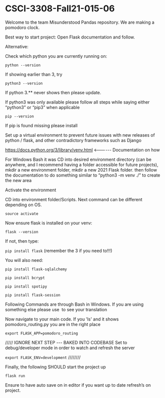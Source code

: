 # CSCI-3308-Fall21-015-06
Welcome to the team Misunderstood Pandas repository. We are making a pomodoro clock.


Best way to start project:  Open Flask documentation and follow.


Alternative:


Check which python you are currently running on:

```python --version```

If showing earlier than 3, try

```python3 --version```

If python 3.** never shows then please update.

If python3 was only available please follow all steps while saying either “python3” or “pip3” when applicable


```pip --version```

If pip is found missing please install


Set up a virtual environment to prevent future issues with new releases of python /  flask, and other contradictory frameworks such as Django

https://docs.python.org/3/library/venv.html <------ Documentation on how

For Windows Bash it was CD into desired environment directory (can be anywhere, and I recommend having a folder accessible for future projects), mkdir a new environment folder, mkdir a new 2021 Flask folder.  then follow the documentation to do something similar to “python3 -m venv ./” to create the new area


Activate the environment

CD into environment folder/Scripts.  Next command can be different depending on OS.

```source activate```


Now ensure flask is installed on your venv:

```flask --version```


If not, then type:

```pip install flask```        (remember the 3 if you need to!!!)


You will also need:

```pip install flask-sqlalchemy```

```pip install bcrypt```

```pip install spotipy```

```pip install flask-session```


Following Commands are through Bash in Windows.  If you are using something else please use ​​  to see your translation

Now navigate to your main code.  If you 'ls' and it shows pomodoro_routing.py you are in the right place

```export FLASK_APP=pomodoro_routing```



///// IGNORE NEXT STEP --- BAKED INTO CODEBASE
Set to debug/developer mode in order to watch and refresh the server

```export FLASK_ENV=development```
////////



Finally, the following SHOULD start the project up

```flask run```


Ensure to have auto save on in editor if you want up to date  refresh’s on project.








